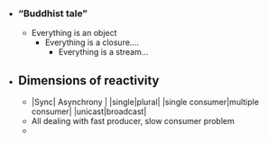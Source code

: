 - ### “Buddhist tale”
	- Everything is an object
		- Everything is a closure….
			- Everything is a stream…
- ## Dimensions of reactivity
	- |Sync| Asynchrony |
	  |single|plural|
	  |single consumer|multiple consumer|
	  |unicast|broadcast|
	- All dealing with fast producer, slow consumer problem
	-